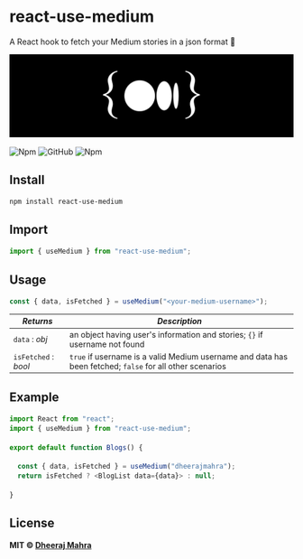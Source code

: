 # react-use-medium

A React hook to fetch your Medium stories in a json format 📝

![react-use-medium logo](https://raw.githubusercontent.com/DheerajMahra/image-hosting/main/medium.png?token=AJPOPU3DGMSN7NVTWVJQ55DA5H5LK)

![Npm](https://img.shields.io/npm/v/react-use-medium?logo=npm&style=flat-square)
![GitHub](https://img.shields.io/github/license/DheerajMahra/react-use-medium?color=yellow&logo=github&style=flat-square)
![Npm](https://img.shields.io/npm/dm/react-use-medium?style=flat-square)

## Install

```
npm install react-use-medium
```

## Import

```js
import { useMedium } from "react-use-medium";
```

## Usage

```js
const { data, isFetched } = useMedium("<your-medium-username>");
```

| _Returns_            | _Description_                                                                                            |
| -------------------- | -------------------------------------------------------------------------------------------------------- |
| `data` : _obj_       | an object having user's information and stories; `{}` if username not found                              |
| `isFetched` : _bool_ | `true` if username is a valid Medium username and data has been fetched; `false` for all other scenarios |

## Example

```js
import React from "react";
import { useMedium } from "react-use-medium";

export default function Blogs() {

  const { data, isFetched } = useMedium("dheerajmahra");
  return isFetched ? <BlogList data={data}> : null;

}
```

## License

**MIT &copy; [Dheeraj Mahra](https://github.com/dheerajmahra/react-use-medium/blob/master/LICENSE)**
